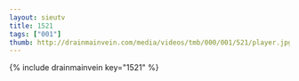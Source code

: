 ```yaml
--- 
layout: sieutv
title: 1521
tags: ["001"]
thumb: http://drainmainvein.com/media/videos/tmb/000/001/521/player.jpg
---
```

{% include drainmainvein key="1521" %} 
